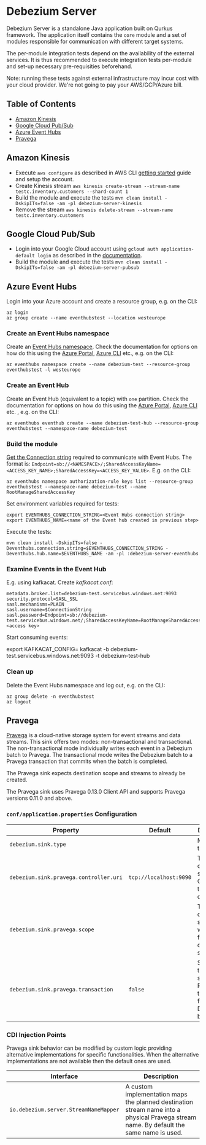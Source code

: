 # Debezium Server

Debezium Server is a standalone Java application built on Qurkus framework.
The application itself contains the `core` module and a set of modules responsible for communication with different target systems.

The per-module integration tests depend on the availability of the external services.
It is thus recommended to execute integration tests per-module and set-up necessary pre-requisities beforehand.

Note: running these tests against external infrastructure may incur cost with your cloud provider.
We're not going to pay your AWS/GCP/Azure bill.

## Table of Contents

* [Amazon Kinesis](#amazon-kinesis)
* [Google Cloud Pub/Sub](#google-cloud-pubsub)
* [Azure Event Hubs](#azure-event-hubs)
* [Pravega](#pravega)

## Amazon Kinesis

* Execute `aws configure` as described in AWS CLI [getting started](https://github.com/aws/aws-cli#getting-started) guide and setup the account.
* Create Kinesis stream `aws kinesis create-stream --stream-name testc.inventory.customers --shard-count 1`
* Build the module and execute the tests `mvn clean install -DskipITs=false -am -pl debezium-server-kinesis`
* Remove the stream `aws kinesis delete-stream --stream-name testc.inventory.customers`

## Google Cloud Pub/Sub

* Login into your Google Cloud account using `gcloud auth application-default login` as described in the [documentation](https://cloud.google.com/sdk/gcloud/reference/auth/application-default).
* Build the module and execute the tests `mvn clean install -DskipITs=false -am -pl debezium-server-pubsub`

## Azure Event Hubs

Login into your Azure account and create a resource group, e.g. on the CLI:

```shell
az login
az group create --name eventhubstest --location westeurope
```

### Create an Event Hubs namespace

Create an [Event Hubs namespace](https://docs.microsoft.com/azure/event-hubs/event-hubs-features#namespace). Check the documentation for options on how do this using the [Azure Portal](https://docs.microsoft.com/azure/event-hubs/event-hubs-create#create-an-event-hubs-namespace), [Azure CLI](https://docs.microsoft.com/azure/event-hubs/event-hubs-quickstart-cli#create-an-event-hubs-namespace) etc., e.g. on the CLI:

```shell
az eventhubs namespace create --name debezium-test --resource-group eventhubstest -l westeurope
```

### Create an Event Hub

Create an Event Hub (equivalent to a topic) with `one` partition. Check the documentation for options on how do this using the [Azure Portal](https://docs.microsoft.com/azure/event-hubs/event-hubs-create#create-an-event-hub), [Azure CLI](https://docs.microsoft.com/azure/event-hubs/event-hubs-quickstart-cli#create-an-event-hub) etc. , e.g. on the CLI:

```shell
az eventhubs eventhub create --name debezium-test-hub --resource-group eventhubstest --namespace-name debezium-test
```

### Build the module

[Get the Connection string](https://docs.microsoft.com/azure/event-hubs/event-hubs-get-connection-string) required to communicate with Event Hubs. The format is: `Endpoint=sb://<NAMESPACE>/;SharedAccessKeyName=<ACCESS_KEY_NAME>;SharedAccessKey=<ACCESS_KEY_VALUE>`.
E.g. on the CLI:

```shell
az eventhubs namespace authorization-rule keys list --resource-group eventhubstest --namespace-name debezium-test --name RootManageSharedAccessKey
```

Set environment variables required for tests:

```shell
export EVENTHUBS_CONNECTION_STRING=<Event Hubs connection string>
export EVENTHUBS_NAME=<name of the Event hub created in previous step>
```

Execute the tests:

```shell
mvn clean install -DskipITs=false -Deventhubs.connection.string=$EVENTHUBS_CONNECTION_STRING -Deventhubs.hub.name=$EVENTHUBS_NAME -am -pl :debezium-server-eventhubs
```

### Examine Events in the Event Hub

E.g. using kafkacat. Create _kafkacat.conf_:

```shell
metadata.broker.list=debezium-test.servicebus.windows.net:9093
security.protocol=SASL_SSL
sasl.mechanisms=PLAIN
sasl.username=$ConnectionString
sasl.password=Endpoint=sb://debezium-test.servicebus.windows.net/;SharedAccessKeyName=RootManageSharedAccessKey;SharedAccessKey=<access key>
```

Start consuming events:

export KAFKACAT_CONFIG=<path to kafkacat.conf>
kafkacat -b debezium-test.servicebus.windows.net:9093 -t debezium-test-hub

### Clean up

Delete the Event Hubs namespace and log out, e.g. on the CLI:

```shell
az group delete -n eventhubstest
az logout
```

## Pravega

[Pravega](https://pravega.io/) is a cloud-native storage system for event streams and data streams. This sink offers two modes: non-transactional and transactional. The non-transactional mode individually writes each event in a Debezium batch to Pravega. The transactional mode writes the Debezium batch to a Pravega transaction that commits when the batch is completed.

The Pravega sink expects destination scope and streams to already be created.

The Pravega sink uses Pravega 0.13.0 Client API and supports Pravega versions 0.11.0 and above.

### `conf/application.properties` Configuration

|Property|Default|Description|
|--------|-------|-----------|
|`debezium.sink.type`||Must be set to `pravega`.|
|`debezium.sink.pravega.controller.uri`|`tcp://localhost:9090`|The connection string to a Controller in the Pravega cluster.|
|`debezium.sink.pravega.scope`||The name of the scope in which to find the destination streams.|
|`debezium.sink.pravega.transaction`|`false`|Set to `true` to have the sink use Pravega transactions for each Debezium batch.|

### CDI Injection Points

Pravega sink behavior can be modified by custom logic providing alternative implementations for specific functionalities. When the alternative implementations are not available then the default ones are used.

|Interface|Description|
|---------|-----------|
|`io.debezium.server.StreamNameMapper`|A custom implementation maps the planned destination stream name into a physical Pravega stream name. By default the same name is used.|
